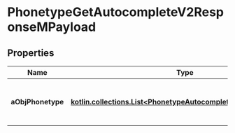 
# PhonetypeGetAutocompleteV2ResponseMPayload

## Properties
Name | Type | Description | Notes
------------ | ------------- | ------------- | -------------
**aObjPhonetype** | [**kotlin.collections.List&lt;PhonetypeAutocompleteElementResponse&gt;**](PhonetypeAutocompleteElementResponse.md) | An array of Phonetype autocomplete element response. | 



